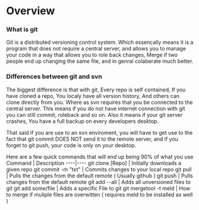 # Overview

### What is git
Git is a distributed versioning control system. Which essencally means it is a program that does not require a central server, and allows you to manage your code in a way that allows you to role back changes, Merge if two people end up changing the same file, and in genral colaberate much better.

### Differences between git and svn
The biggest difference is that with git, Every repo is self contained, If you have cloned a repo, You localy have all version history, And others can clone directly from you. Where as svn requires that you be connected to the central server. This means if you do not have internet connection with git you can still commit, roleback and so on. Also it means if your git server crashes, You have a full backup on every developers desktop.

That said if you are use to an svn enviroment, you will have to get use to the fact that git commit DOES NOT send it to the remote server, and if you forget to git push, your code is only on your desktop.

Here are a few quick commands that will end up being 90% of what you use
Command | Description
----|----
git clone [Repo] | Initially downloads a given repo
git commit -m "txt" | Commits changes to your local repo
git pull | Pulls the changes from the default remote ( Usually github )
git push | Pulls changes from the default remote
git add --all | Adds all unversioned files to git
git add some/file | Adds a specific File to git
git mergetool -t meld | How to merge if muliple files are overwitten ( requires meld to be installed as well )





